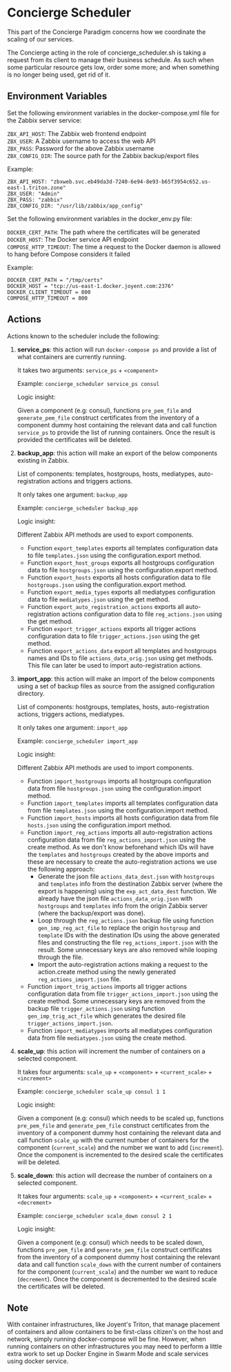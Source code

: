 # Concierge Scheduler

This part of the Concierge Paradigm concerns how we coordinate the scaling of our services.

The Concierge acting in the role of concierge_scheduler.sh is taking a request from its client to manage their business schedule. As such when some particular resource gets low, order some more; and when something is no longer being used, get rid of it.

## Environment Variables

Set the following environment variables in the docker-compose.yml file for the Zabbix server service:

`ZBX_API_HOST`: The Zabbix web frontend endpoint \
`ZBX_USER`: A Zabbix username to access the web API \
`ZBX_PASS`: Password for the above Zabbix username \
`ZBX_CONFIG_DIR`: The source path for the Zabbix backup/export files 

Example:
```
ZBX_API_HOST: "zbxweb.svc.eb49da3d-7240-6e94-8e93-b65f3954c652.us-east-1.triton.zone"
ZBX_USER: "Admin"
ZBX_PASS: "zabbix"
ZBX_CONFIG_DIR: "/usr/lib/zabbix/app_config"
```

Set the following environment variables in the docker_env.py file:

`DOCKER_CERT_PATH`: The path where the certificates will be generated \
`DOCKER_HOST`: The Docker service API endpoint \
`COMPOSE_HTTP_TIMEOUT`: The time a request to the Docker daemon is allowed to hang before Compose considers it failed 

Example:
```
DOCKER_CERT_PATH = "/tmp/certs"
DOCKER_HOST = "tcp://us-east-1.docker.joyent.com:2376"
DOCKER_CLIENT_TIMEOUT = 800
COMPOSE_HTTP_TIMEOUT = 800
```

## Actions

Actions known to the scheduler include the following:

1. **service_ps**: this action will run `docker-compose ps` and provide a list of what containers are currently running.

    It takes two arguments: `service_ps` + `<component>`
    
    Example: `concierge_scheduler service_ps consul`
    
    Logic insight:
    
    Given a component (e.g: consul), functions `pre_pem_file` and `generate_pem_file` construct certificates from the inventory of a component dummy host containing the relevant data and call function `service_ps` to provide the list of running containers. Once the result is provided the certificates will be deleted.
  
2. **backup_app**: this action will make an export of the below components existing in Zabbix.

    List of components: templates, hostgroups, hosts, mediatypes, auto-registration actions and triggers actions.
  
    It only takes one argument: `backup_app`
    
    Example: `concierge_scheduler backup_app`
    
    Logic insight:
    
    Different Zabbix API methods are used to export components.
    * Function `export_templates` exports all templates configuration data to file `templates.json` using the configuration.export method. 
    * Function `export_host_groups` exports all hostgroups configuration data to file `hostgroups.json` using the configuration.export method. 
    * Function `export_hosts` exports all hosts configuration data to file `hostgroups.json` using the configuration.export method. 
    * Function `export_media_types` exports all mediatypes configuration data to file `mediatypes.json` using the get method.
    * Function `export_auto_registration_actions` exports all auto-registration actions configuration data to file `reg_actions.json` using the get method.
    * Function `export_trigger_actions` exports all trigger actions configuration data to file `trigger_actions.json` using the get method.
    * Function `export_actions_data` export all templates and hostgroups names and IDs to file `actions_data_orig.json` using get methods. This file can later be used to import auto-registration actions.
  
3. **import_app**: this action will make an import of the below components using a set of backup files as source from the      assigned configuration directory.

    List of components: hostgroups, templates, hosts, auto-registration actions, triggers actions, mediatypes.
  
    It only takes one argument: `import_app`
    
    Example: `concierge_scheduler import_app`
    
    Logic insight:
        
    Different Zabbix API methods are used to import components.
    * Function `import_hostgroups` imports all hostgroups configuration data from file `hostgroups.json` using the configuration.import method. 
    * Function `import_templates` imports all templates configuration data from file `templates.json` using the configuration.import method. 
    * Function `import_hosts` imports all hosts configuration data from file `hosts.json` using the configuration.import method. 
    * Function `import_reg_actions` imports all auto-registration actions configuration data from file `reg_actions_import.json` using the create method. As we don't know beforehand which IDs will have the `templates` and `hostgroups` created by the above imports and these are necessary to create the auto-registration actions we use the following approach: 
        * Generate the json file `actions_data_dest.json` with `hostgroups` and `templates` info from the destination Zabbix server (where the export is happening) using the `exp_act_data_dest` function. We already have the json file `actions_data_orig.json` with `hostgroups` and `templates` info from the origin Zabbix server (where the backup/export was done).
        * Loop through the `reg_actions.json` backup file using function `gen_imp_reg_act_file` to replace the origin `hostgroup` and `template` IDs with the destination IDs using the above generated files and constructing the file `reg_actions_import.json` with the result. Some unnecessary keys are also removed while looping through the file.
        * Import the auto-registration actions making a request to the action.create method using the newly generated `reg_actions_import.json` file.
    * Function `import_trig_actions` imports all trigger actions configuration data from file `trigger_actions_import.json` using the create method. Some unnecessary keys are removed from the backup file `trigger_actions.json` using function `gen_imp_trig_act_file` which generates the desired file `trigger_actions_import.json`.
    * Function `import_mediatypes` imports all mediatypes configuration data from file `mediatypes.json` using the create method.
  
4. **scale_up**: this action will increment the number of containers on a selected component.

    It takes four arguments: `scale_up` + `<component>` + `<current_scale>` + `<increment>`
    
    Example: `concierge_scheduler scale_up consul 1 1`

    Logic insight:
    
    Given a component (e.g: consul) which needs to be scaled up, functions `pre_pem_file` and `generate_pem_file` construct certificates from the inventory of a component dummy host containing the relevant data and call function `scale_up` with the current number of containers for the component (`current_scale`) and the number we want to add (`increment`). Once the component is incremented  to the desired scale the certificates will be deleted.

5. **scale_down**: this action will decrease the number of containers on a selected component.

    It takes four arguments: `scale_up` + `<component>` + `<current_scale>` + `<decrement>`
  
    Example: `concierge_scheduler scale_down consul 2 1`
    
    Logic insight:
    
    Given a component (e.g: consul) which needs to be scaled down, functions `pre_pem_file` and `generate_pem_file` construct certificates from the inventory of a component dummy host containing the relevant data and call function `scale_down` with the current number of containers for the component (`current_scale`) and the number we want to reduce (`decrement`). Once the component is decremented to the desired scale the certificates will be deleted.
    
## Note

With container infrastructures, like Joyent's Triton, that manage placement of containers and allow containers to be first-class citizen's on the host and network, simply running docker-compose will be fine. However, when running containers on other infrastructures you may need to perform a little extra work to set up Docker Engine in Swarm Mode and scale services using docker service.

